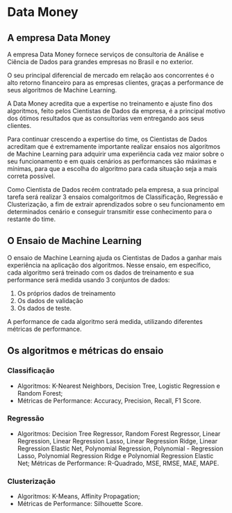 # Data Money

## A empresa Data Money

A empresa Data Money fornece serviços de consultoria de Análise e Ciência de Dados para grandes
empresas no Brasil e no exterior.

O seu principal diferencial de mercado em relação aos concorrentes é o alto retorno financeiro para as
empresas clientes, graças a performance de seus algoritmos de Machine Learning.

A Data Money acredita que a expertise no treinamento e ajuste fino dos algoritmos, feito pelos Cientistas de Dados da empresa, é a principal motivo dos ótimos resultados que as consultorias vem entregando aos seus clientes.

Para continuar crescendo a expertise do time, os Cientistas de Dados acreditam que é extremamente
importante realizar ensaios nos algoritmos de Machine Learning para adquirir uma experiência cada vez
maior sobre o seu funcionamento e em quais cenários as performances são máximas e mínimas, para que a
escolha do algoritmo para cada situação seja a mais correta possível.

Como Cientista de Dados recém contratado pela empresa, a sua principal tarefa será realizar 3 ensaios comalgoritmos de Classificação, Regressão e Clusterização, a fim de extrair aprendizados sobre o seu
funcionamento em determinados cenário e conseguir transmitir esse conhecimento para o restante do time.

## O Ensaio de Machine Learning

O ensaio de Machine Learning ajuda os Cientistas de Dados a ganhar mais experiência na aplicação dos
algoritmos. Nesse ensaio, em específico, cada algoritmo será treinado com os dados de treinamento e
sua performance será medida usando 3 conjuntos de dados:

1. Os próprios dados de treinamento
2. Os dados de validação
3. Os dados de teste.

A performance de cada algoritmo será medida, utilizando diferentes métricas de performance.

## Os algoritmos e métricas do ensaio

### Classificação
- Algoritmos: K-Nearest Neighbors, Decision Tree, Logistic Regression e Random Forest;
- Métricas de Performance: Accuracy, Precision, Recall, F1 Score.

### Regressão
- Algoritmos: Decision Tree Regressor, Random Forest Regressor, Linear Regression, Linear Regression Lasso, Linear Regression Ridge, Linear Regression Elastic Net, Polynomial Regression, Polynomial - Regression Lasso, Polynomial Regression Ridge e Polynomial Regression Elastic Net;
Métricas de Performance: R-Quadrado, MSE, RMSE, MAE, MAPE.

### Clusterização
- Algoritmos: K-Means, Affinity Propagation;
- Métricas de Performance: Silhouette Score.

